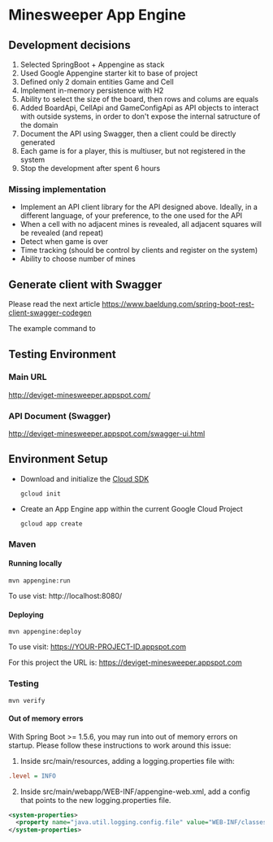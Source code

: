 Minesweeper App Engine
======================

## Development decisions

1. Selected SpringBoot + Appengine as stack 
2. Used Google Appengine starter kit to base of project
3. Defined only 2 domain entities Game and Cell
4. Implement in-memory persistence with H2
5. Ability to select the size of the board, then rows and colums are equals
6. Added BoardApi, CellApi and GameConfigApi as API objects to interact with outside systems, in order to don't expose the internal satructure of the domain
7. Document the API using Swagger, then a client could be directly generated
8. Each game is for a player, this is multiuser, but not registered in the system
9. Stop the development after spent 6 hours

### Missing implementation

- Implement an API client library for the API designed above. Ideally, in a different language, of your preference, to the one used for the API
- When a cell with no adjacent mines is revealed, all adjacent squares will be revealed (and repeat)
- Detect when game is over
- Time tracking (should be control by clients and register on the system)
- Ability to choose number of mines

## Generate client with Swagger

Please read the next article https://www.baeldung.com/spring-boot-rest-client-swagger-codegen

The example command to 

## Testing Environment

### Main URL
  http://deviget-minesweeper.appspot.com/

### API Document (Swagger)
  http://deviget-minesweeper.appspot.com/swagger-ui.html

## Environment Setup

* Download and initialize the [Cloud SDK](https://cloud.google.com/sdk/)

    `gcloud init`

* Create an App Engine app within the current Google Cloud Project

    `gcloud app create`

### Maven
#### Running locally

`mvn appengine:run`

To use vist: http://localhost:8080/

#### Deploying

`mvn appengine:deploy`

To use visit:  https://YOUR-PROJECT-ID.appspot.com

For this project the URL is: https://deviget-minesweeper.appspot.com

### Testing

`mvn verify`

#### Out of memory errors

With Spring Boot >= 1.5.6, you may run into out of memory errors on startup.
Please follow these instructions to work around this issue:

1. Inside src/main/resources, adding a logging.properties file with:
```ini
.level = INFO
```
2. Inside src/main/webapp/WEB-INF/appengine-web.xml, add a config that points to the new logging.properties file.
```xml
<system-properties>
  <property name="java.util.logging.config.file" value="WEB-INF/classes/logging.properties"/>
</system-properties>
```
